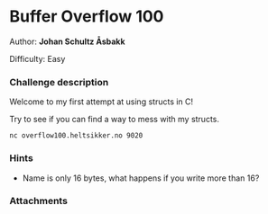 # Buffer Overflow 100

Author: **Johan Schultz Åsbakk**

Difficulty: Easy

### Challenge description

Welcome to my first attempt at using structs in C!

Try to see if you can find a way to mess with my structs.

`nc overflow100.heltsikker.no 9020`

### Hints

- Name is only 16 bytes, what happens if you write more than 16?

### Attachments

